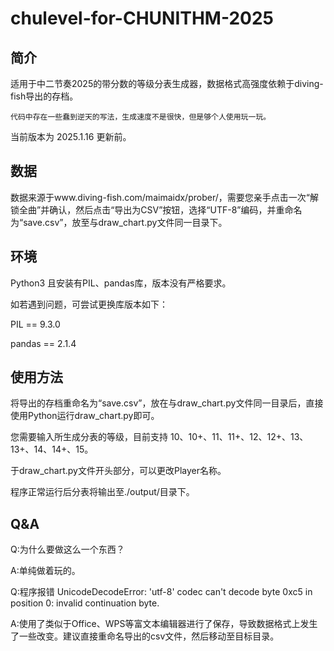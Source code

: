 # chulevel-for-CHUNITHM-2025
## 简介
  适用于中二节奏2025的带分数的等级分表生成器，数据格式高强度依赖于diving-fish导出的存档。
  
    代码中存在一些蠢到逆天的写法，生成速度不是很快，但是够个人使用玩一玩。

  当前版本为 2025.1.16 更新前。

## 数据
  数据来源于www.diving-fish.com/maimaidx/prober/，需要您亲手点击一次“解锁全曲”并确认，然后点击“导出为CSV”按钮，选择“UTF-8”编码，并重命名为“save.csv”，放至与draw_chart.py文件同一目录下。
  
## 环境
  Python3 且安装有PIL、pandas库，版本没有严格要求。
  
  如若遇到问题，可尝试更换库版本如下：
  
  PIL == 9.3.0
  
  pandas == 2.1.4

## 使用方法

  将导出的存档重命名为“save.csv”，放在与draw_chart.py文件同一目录后，直接使用Python运行draw_chart.py即可。
  
  您需要输入所生成分表的等级，目前支持 10、10+、11、11+、12、12+、13、13+、14、14+、15。
  
  于draw_chart.py文件开头部分，可以更改Player名称。
  
  程序正常运行后分表将输出至./output/目录下。

## Q&A

  Q:为什么要做这么一个东西？
  
  A:单纯做着玩的。

  Q:程序报错 UnicodeDecodeError: 'utf-8' codec can't decode byte 0xc5 in position 0: invalid continuation byte. 
  
  A:使用了类似于Office、WPS等富文本编辑器进行了保存，导致数据格式上发生了一些改变。建议直接重命名导出的csv文件，然后移动至目标目录。
